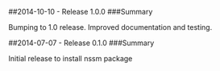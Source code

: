 ##2014-10-10 - Release 1.0.0
###Summary

  Bumping to 1.0 release. Improved documentation and testing.

##2014-07-07 - Release 0.1.0
###Summary

  Initial release to install nssm package
